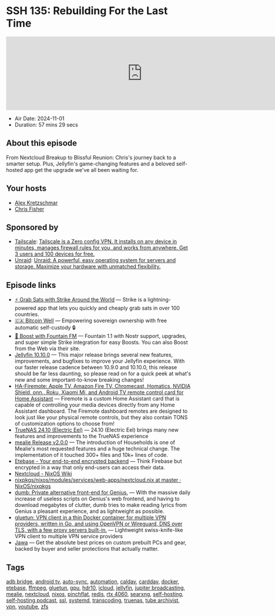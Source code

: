 # SSH 135: Rebuilding For the Last Time

<iframe src="https://player.fireside.fm/v2/dUlrHQih+AQyjtUFU?theme=dark" width="740" height="200" frameborder="0" scrolling="no"></iframe>

* Air Date: 2024-11-01
* Duration: 57 mins 29 secs

## About this episode

From Nextcloud Breakup to Blissful Reunion: Chris's journey back to a smarter setup. Plus, Jellyfin's game-changing features and a beloved self-hosted app get the upgrade we've all been waiting for.

## Your hosts
* [Alex Kretzschmar](https://selfhosted.show/hosts/alexktz)
* [Chris Fisher](https://selfhosted.show/hosts/chrislas)

## Sponsored by

  * [Tailscale](http://tailscale.com/selfhosted): [Tailscale is a Zero config VPN. It installs on any device in minutes, manages firewall rules for you, and works from anywhere. Get 3 users and 100 devices for free. ](http://tailscale.com/selfhosted)
  * [Unraid](https://unraid.net/selfhosted): [Unraid: A powerful, easy operating system for servers and storage. Maximize your hardware with unmatched flexibility.](https://unraid.net/selfhosted)



## Episode links

  * [⚡ Grab Sats with Strike Around the World](https://strike.me/download/ "⚡ Grab Sats with Strike Around the World") — Strike is a lightning-powered app that lets you quickly and cheaply grab sats in over 100 countries.
  * [🇨🇦 Bitcoin Well](https://bitcoinwell.com/ "🇨🇦  Bitcoin Well") — Empowering sovereign ownership with free automatic self-custody 🔒
  * [🎉 Boost with Fountain FM](https://fountain.fm/show/LxGQPEpBqTDLxF4d6qC5 "🎉 Boost with Fountain FM") — Fountain 1.1 with Nostr support, upgrades, and super simple Strike integration for easy Boosts. You can also Boost from the Web via their site.
  * [Jellyfin 10.10.0](https://jellyfin.org/posts/jellyfin-release-10.10.0/ "Jellyfin 10.10.0") — This major release brings several new features, improvements, and bugfixes to improve your Jellyfin experience. With our faster release cadence between 10.9.0 and 10.10.0, this release should be far less daunting, so please read on for a quick peek at what's new and some important-to-know breaking changes! 
  * [HA-Firemote: Apple TV, Amazon Fire TV, Chromecast, Homatics, NVIDIA Shield, onn., Roku, Xiaomi Mi, and Android TV remote control card for Home Assistant](https://github.com/PRProd/HA-Firemote "HA-Firemote: Apple TV, Amazon Fire TV, Chromecast, Homatics, NVIDIA Shield, onn., Roku, Xiaomi Mi, and Android TV remote control card for Home Assistant") — Firemote is a custom Home Assistant card that is capable of controlling your media devices directly from any Home Assistant dashboard. The Firemote dashboard remotes are designed to look just like your physical remote controls, but they also contain TONS of customization options to choose from!
  * [TrueNAS 24.10 (Electric Eel)](https://www.truenas.com/docs/scale/24.10/gettingstarted/scalereleasenotes/ "TrueNAS 24.10 \(Electric Eel\)") — 24.10 (Electric Eel) brings many new features and improvements to the TrueNAS experience
  * [mealie Release v2.0.0](https://github.com/mealie-recipes/mealie/releases/tag/v2.0.0 "mealie Release v2.0.0") — The introduction of Households is one of Mealie's most requested features and a huge technical change. The implementation of it touched 300+ files and 10k+ lines of code.
  * [Etebase - Your end-to-end encrypted backend](https://www.etebase.com/ "Etebase - Your end-to-end encrypted backend") — Think Firebase but encrypted in a way that only end-users can access their data.
  * [Nextcloud - NixOS Wiki](https://nixos.wiki/wiki/Nextcloud "Nextcloud - NixOS Wiki")
  * [nixpkgs/nixos/modules/services/web-apps/nextcloud.nix at master · NixOS/nixpkgs](https://github.com/NixOS/nixpkgs/blob/master/nixos/modules/services/web-apps/nextcloud.nix "nixpkgs/nixos/modules/services/web-apps/nextcloud.nix at master · NixOS/nixpkgs")
  * [dumb: Private alternative front-end for Genius.](https://github.com/rramiachraf/dumb "dumb: Private alternative front-end for Genius.") — With the massive daily increase of useless scripts on Genius's web frontend, and having to download megabytes of clutter, dumb tries to make reading lyrics from Genius a pleasant experience, and as lightweight as possible.
  * [gluetun: VPN client in a thin Docker container for multiple VPN providers, written in Go, and using OpenVPN or Wireguard, DNS over TLS, with a few proxy servers built-in.](https://github.com/qdm12/gluetun "gluetun: VPN client in a thin Docker container for multiple VPN providers, written in Go, and using OpenVPN or Wireguard, DNS over TLS, with a few proxy servers built-in.") — Lightweight swiss-knife-like VPN client to multiple VPN service providers
  * [Jawa](https://www.jawa.gg/ "Jawa") — Get the absolute best prices on custom prebuilt PCs and gear, backed by buyer and seller protections that actually matter.



## Tags

[adb bridge](https://selfhosted.show/tags/adb%20bridge), [android tv](https://selfhosted.show/tags/android%20tv), [auto-sync](https://selfhosted.show/tags/auto-sync), [automation](https://selfhosted.show/tags/automation), [caldav](https://selfhosted.show/tags/caldav), [carddav](https://selfhosted.show/tags/carddav), [docker](https://selfhosted.show/tags/docker), [etebase](https://selfhosted.show/tags/etebase), [ffmpeg](https://selfhosted.show/tags/ffmpeg), [gluetun](https://selfhosted.show/tags/gluetun), [gpu](https://selfhosted.show/tags/gpu), [hdr10](https://selfhosted.show/tags/hdr10), [icloud](https://selfhosted.show/tags/icloud), [jellyfin](https://selfhosted.show/tags/jellyfin), [jupiter broadcasting](https://selfhosted.show/tags/jupiter%20broadcasting), [mealie](https://selfhosted.show/tags/mealie), [nextcloud](https://selfhosted.show/tags/nextcloud), [nixos](https://selfhosted.show/tags/nixos), [pinchflat](https://selfhosted.show/tags/pinchflat), [redis](https://selfhosted.show/tags/redis), [rtx 4060](https://selfhosted.show/tags/rtx%204060), [searxng](https://selfhosted.show/tags/searxng), [self-hosting](https://selfhosted.show/tags/self-hosting), [self-hosting podcast](https://selfhosted.show/tags/self-hosting%20podcast), [ssl](https://selfhosted.show/tags/ssl), [systemd](https://selfhosted.show/tags/systemd), [transcoding](https://selfhosted.show/tags/transcoding), [truenas](https://selfhosted.show/tags/truenas), [tube archivist](https://selfhosted.show/tags/tube%20archivist), [vpn](https://selfhosted.show/tags/vpn), [youtube](https://selfhosted.show/tags/youtube), [zfs](https://selfhosted.show/tags/zfs)